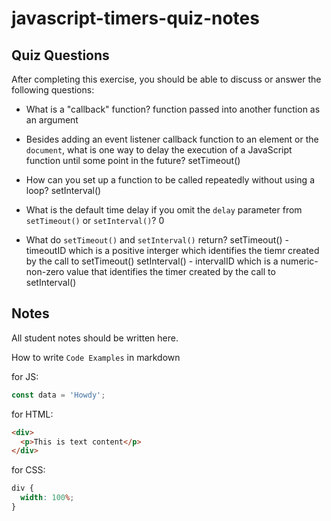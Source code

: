 # javascript-timers-quiz-notes

## Quiz Questions

After completing this exercise, you should be able to discuss or answer the following questions:

- What is a "callback" function?
  function passed into another function as an argument

- Besides adding an event listener callback function to an element or the `document`, what is one way to delay the execution of a JavaScript function until some point in the future?
  setTimeout()

- How can you set up a function to be called repeatedly without using a loop?
  setInterval()

- What is the default time delay if you omit the `delay` parameter from `setTimeout()` or `setInterval()`?
  0

- What do `setTimeout()` and `setInterval()` return?
  setTimeout() - timeoutID which is a positive interger which identifies the tiemr created by the call to setTimeout()
  setInterval() - intervalID which is a numeric- non-zero value that identifies the timer created by the call to setInterval()

## Notes

All student notes should be written here.

How to write `Code Examples` in markdown

for JS:

```javascript
const data = 'Howdy';
```

for HTML:

```html
<div>
  <p>This is text content</p>
</div>
```

for CSS:

```css
div {
  width: 100%;
}
```
